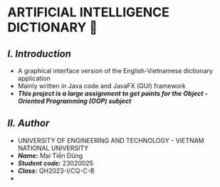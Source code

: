  # **ARTIFICIAL INTELLIGENCE DICTIONARY 🧠**
  
## ***I. Introduction***
 + A graphical interface version of the English-Vietnamese dictionary application
 + Mainly written in Java code and JavaFX (GUI) framework
 + ***This project is a large assignment to get points for the Object - Oriented Programming (OOP) subject***
## ***II. Author***
 + UNIVERSITY OF ENGINEERING AND TECHNOLOGY - VIETNAM NATIONAL UNIVERSITY
 + ***Name:*** Mai Tiến Dũng 
 + ***Student code:*** 23020025
 + ***Class:*** QH2023-I/CQ-C-B
 + 
